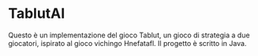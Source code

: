 # TablutAI
Questo è un implementazione del gioco Tablut, un gioco di strategia a due giocatori, ispirato al gioco vichingo Hnefatafl. Il progetto è scritto in Java.
